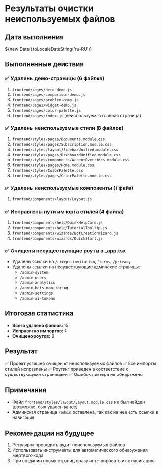 # Результаты очистки неиспользуемых файлов

## Дата выполнения
${new Date().toLocaleDateString('ru-RU')}

## Выполненные действия

### ✅ Удалены демо-страницы (6 файлов)
1. `frontend/pages/hero-demo.js`
2. `frontend/pages/comparison-demo.js`
3. `frontend/pages/problem-demo.js`
4. `frontend/pages/widget-demo.js`
5. `frontend/pages/color-palette.js`
6. `frontend/pages/index.js` (неиспользуемая главная страница)

### ✅ Удалены неиспользуемые стили (8 файлов)
1. `frontend/styles/pages/Documents.module.css`
2. `frontend/styles/pages/Subscription.module.css`
3. `frontend/styles/layout/SidebarUnified.module.css`
4. `frontend/styles/pages/DashboardUnified.module.css`
5. `frontend/styles/components/AccentOverrides.module.css`
6. `frontend/styles/pages/Home.module.css`
7. `frontend/styles/ColorPalette.css`
8. `frontend/styles/pages/ColorPalette.module.css`

### ✅ Удалены неиспользуемые компоненты (1 файл)
1. `frontend/components/layout/Layout.js`

### ✅ Исправлены пути импорта стилей (4 файла)
1. `frontend/components/help/QuickHelpCard.js`
2. `frontend/components/help/TutorialTooltip.js`
3. `frontend/components/wizards/BotCreationWizard.js`
4. `frontend/components/wizards/QuickStart.js`

### ✅ Очищены несуществующие роуты в _app.tsx
- Удалены ссылки на `/accept-invitation`, `/terms`, `/privacy`
- Удалены ссылки на несуществующие админские страницы:
  - `/admin-system`
  - `/admin-users`
  - `/admin-analytics`
  - `/admin-bots-monitoring`
  - `/admin-settings`
  - `/admin-ai-tokens`

## Итоговая статистика
- **Всего удалено файлов:** 15
- **Исправлено импортов:** 4
- **Очищено роутов:** 9

## Результат
✅ Проект успешно очищен от неиспользуемых файлов
✅ Все импорты стилей исправлены
✅ Роутинг приведен в соответствие с существующими страницами
✅ Ошибок линтера не обнаружено

## Примечания
- Файл `frontend/styles/layout/Layout.module.css` не был найден (возможно, был удален ранее)
- Админская страница `/admin` оставлена, так как на нее есть ссылки в навигации

## Рекомендации на будущее
1. Регулярно проводить аудит неиспользуемых файлов
2. Использовать инструменты для автоматического обнаружения мертвого кода
3. При создании новых страниц сразу интегрировать их в навигацию
